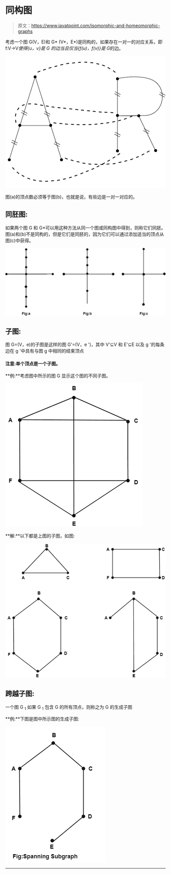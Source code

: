 # 同构图

> 原文：<https://www.javatpoint.com/isomorphic-and-homeomorphic-graphs>

考虑一个图 G(V，E)和 G* (V*，E*)是同构的，如果存在一对一的对应关系，即 f:V→V*使得{u，v}是 G 的边当且仅当{f(u)，f(v)}是 G*的边。

![Isomorphic and Homeomorphic Graphs](img/9ab1f47af36d46bfd941b085839c84d3.png)

图(a)的顶点数必须等于图(b)，也就是说，有些边是一对一对应的。

## 同胚图:

如果两个图 G 和 G*可以用这种方法从同一个图或同构图中得到，则称它们同胚。图(a)和(b)不是同构的，但是它们是同胚的，因为它们可以通过添加适当的顶点从图(c)中获得。

![Isomorphic and Homeomorphic Graphs](img/577311032d5a999cf0e021d6cda43b26.png)

## 子图:

图 G=(V，e)的子图是这样的图 G'=(V，e ')，其中 V'⊆V 和 E'⊆E 以及 g '的每条边在 g '中具有与图 g 中相同的结束顶点

#### 注意:单个顶点是一个子图。

**例:**考虑图中所示的图 G 显示这个图的不同子图。

![Isomorphic and Homeomorphic Graphs](img/4d7da65b20be6f4315b78fbf175f1fd9.png)

**解:**以下都是上图的子图，如图:

![Isomorphic and Homeomorphic Graphs](img/f8492e75547d891d0190dca83c00a7fb.png)

## 跨越子图:

一个图 G <sub>1</sub> 如果 G <sub>1</sub> 包含 G 的所有顶点，则称之为 G 的生成子图

**例:**下图是图中所示图的生成子图:

![Isomorphic and Homeomorphic Graphs](img/d20943463dc52fd5c7e101d0e75e11a7.png)

* * *